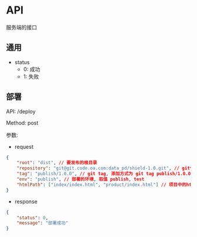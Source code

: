 # API

服务端的接口

## 通用

- status
    - 0: 成功
    - 1: 失败

## 部署

API: /deploy

Method: post

参数:

- request

```json
{
    "root": "dist", // 要发布的根目录
    "repository": "git@git.code.oa.com:data_pd/shield-1.0.git", // git仓库路径
    "tag": "publish/1.0.0", // git tag, 添加方式为 git tag publish/1.0.0
    "env": "publish", // 部署的环境, 取值 publish, test
    "htmlPath": ["index/index.html", "product/index.html"] // 项目中的html文件, 路径从上面设置的root出发
}
```

- response

```json
{
    "status": 0,
    "message": "部署成功"
}
```
